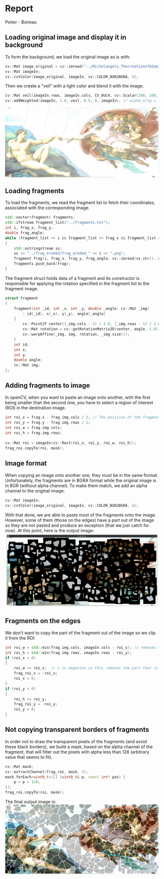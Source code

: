 # Report
Potier - Boireau

## Loading original image and display it in background
To form the background, we load the original image as is with:
```cpp
cv::Mat image_original = cv::imread("../Michelangelo_ThecreationofAdam_1707x775.jpg", cv::IMREAD_UNCHANGED);
cv::Mat imageIn;
cv::cvtColor(image_original, imageIn, cv::COLOR_BGR2BGRA, 4);
```
Then we create a "veil" with a light color and blend it with the image:
```cpp
cv::Mat veil(imageIn.rows, imageIn.cols, CV_8UC4, cv::Scalar(200, 200, 200, 255));
cv::addWeighted(imageIn, 1.0, veil, 0.5, 0, imageIn); // alpha_orig = 1.0 and alpha_veil = 0.5
```
![veiled_orig_image](veiled_orig_image.jpg)

## Loading fragments
To load the fragments, we read the fragment list to fetch their coordinates, associated with the corresponding image.
```cpp
std::vector<fragment> fragments;
std::ifstream fragment_list("../fragments.txt");
int i, frag_x, frag_y;
double frag_angle;
while (fragment_list >> i && fragment_list >> frag_x && fragment_list >> frag_y && fragment_list >> frag_angle)
{
    std::ostringstream ss;
    ss << "../frag_eroded/frag_eroded_" << i << ".png";
    fragment frag(i, frag_x, frag_y, frag_angle, cv::imread(ss.str(), cv::IMREAD_UNCHANGED));
    fragments.push_back(frag);
}

```

The fragment struct holds data of a fragment and its constructor is responsible for applying the rotation specified in the fragment list to the fragment image.
```cpp
struct fragment
{
    fragment(int _id, int _x, int _y, double _angle, cv::Mat _img)
        : id(_id), x(_x), y(_y), angle(_angle)
    {
        cv::Point2f center((_img.cols - 1) / 2.0, (_img.rows - 1) / 2.0);
        cv::Mat rotation = cv::getRotationMatrix2D(center, angle, 1.0);
        cv::warpAffine(_img, img, rotation, _img.size());
    }
    int id;
    int x;
    int y;
    double angle;
    cv::Mat img;
};
```
## Adding fragments to image
In openCV, when you want to paste an image onto another, with the first being smaller than the second one, you have to select a region of interest (ROI) in the destination image.
```cpp
int roi_x = frag.x - frag.img.cols / 2; // The position of the fragment is given relative to its center
int roi_y = frag.y - frag.img.rows / 2;
int roi_w = frag.img.cols;
int roi_h = frag.img.rows;

cv::Mat roi = imageIn(cv::Rect(roi_x, roi_y, roi_w, roi_h));
frag_roi.copyTo(roi, mask);
```
## Image format
When copying an image onto another one, they must be in the same format. Unfortunately, the fragments are in BGRA format while the original image is in BGR (without alpha channel).
To make them match, we add an alpha channel to the original image:
```cpp
cv::Mat imageIn;
cv::cvtColor(image_original, imageIn, cv::COLOR_BGR2BGRA, 4);
```
With that done, we are able to paste most of the fragments onto the image. However, some of them (those on the edges) have a part out of the image so they are not pasted and produce an exception (that we just catch for now). 
At this point, here is the output image:
![fragments_with_borders](fragments_with_borders.png)

## Fragments on the edges
We don't want to copy the part of the fragment out of the image so we clip it from the ROI:
```cpp
int roi_w = std::min(frag.img.cols, imageIn.cols - roi_x); // removes the part at the right
int roi_h = std::min(frag.img.rows, imageIn.rows - roi_y);
if (roi_x < 0)
{
    roi_w += roi_x;  // x is negative so this removes the part that is at the left of the image
    frag_roi_x = -roi_x;
    roi_x = 0;
}
if (roi_y < 0)
{
    roi_h += roi_y;
    frag_roi_y = -roi_y;
    roi_y = 0;
}
```
## Not copying transparent borders of fragments
In order not to draw the transparent pixels of the fragments (and avoid these black borders), we build a mask, based on the alpha channel of the fragment, that will filter out the pixels with alpha less than 128 (arbitrary value that seems to fit).
```cpp
cv::Mat mask;
cv::extractChannel(frag_roi, mask, 3);
mask.forEach<uint8_t>([] (uint8_t& p, const int* pos) {
    p = p > 128;
});
frag_roi.copyTo(roi, mask);

```


The final output image is:
![reconstruction](reconstruction.jpg)